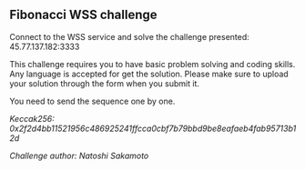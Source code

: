 ## Fibonacci WSS challenge

Connect to the WSS service and solve the challenge presented: 45.77.137.182:3333

This challenge requires you to have basic problem solving and coding skills. Any language is accepted for get the solution. Please make sure to upload your solution through the form when you submit it.

You need to send the sequence one by one.

_Keccak256: 0x2f2d4bb11521956c486925241ffcca0cbf7b79bbd9be8eafaeb4fab95713b12d_

_Challenge author: Natoshi Sakamoto_
